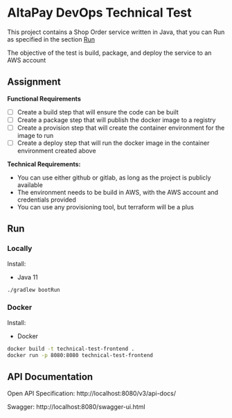 # AltaPay DevOps Technical Test

This project contains a Shop Order service written in Java, that you can Run as specified in the section [Run](.README.md#run)

The objective of the test is build, package, and deploy the service to an AWS account

## Assignment

**Functional Requirements**

- [ ] Create a build step that will ensure the code can be built
- [ ] Create a package step that will publish the docker image to a registry
- [ ] Create a provision step that will create the container environment for the image to run
- [ ] Create a deploy step that will run the docker image in the container environment created above

**Technical Requirements:**

- You can use either github or gitlab, as long as the project is publicly available
- The environment needs to be build in AWS, with the AWS account and credentials provided
- You can use any provisioning tool, but terraform will be a plus

## Run

### Locally

Install:
- Java 11

```bash
./gradlew bootRun
```

### Docker

Install:
- Docker

```bash
docker build -t technical-test-frontend .
docker run -p 8080:8080 technical-test-frontend
```

## API Documentation

Open API Specification: http://localhost:8080/v3/api-docs/

Swagger: http://localhost:8080/swagger-ui.html